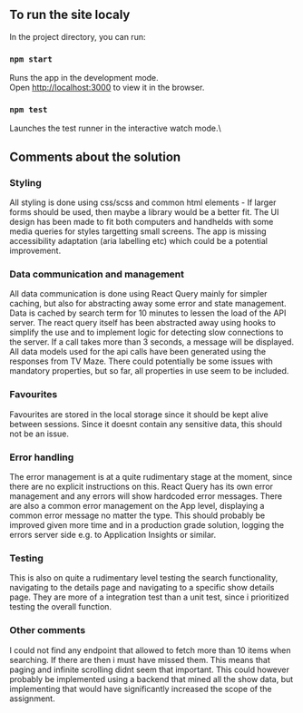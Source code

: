 ## To run the site localy
In the project directory, you can run:

### `npm start`
Runs the app in the development mode.\
Open [http://localhost:3000](http://localhost:3000) to view it in the browser.

### `npm test`
Launches the test runner in the interactive watch mode.\

## Comments about the solution

### Styling
All styling is done using css/scss and common html elements - If larger forms should be used, then maybe a library would be a better fit.
The UI design has been made to fit both computers and handhelds with some media queries for styles targetting small screens.
The app is missing accessibility adaptation (aria labelling etc) which could be a potential improvement. 

### Data communication and management
All data communication is done using React Query mainly for simpler caching, but also for abstracting away some error and state management.
Data is cached by search term for 10 minutes to lessen the load of the API server.
The react query itself has been abstracted away using hooks to simplify the use and to implement logic for detecting slow connections to the server. If a call takes more than 3 seconds, 
a message will be displayed. 
All data models used for the api calls have been generated using the responses from TV Maze. There could potentially be some issues with mandatory properties, but so far, all properties in use seem to be included.

### Favourites
Favourites are stored in the local storage since it should be kept alive between sessions. Since it doesnt contain any sensitive data, this should not be an issue.

### Error handling
The error management is at a quite rudimentary stage at the moment, since there are no explicit instructions on this. 
React Query has its own error management and any errors will show hardcoded error messages. There are also a common error management on the App level, displaying a common error message no matter the type. 
This should probably be improved given more time and in a production grade solution, logging the errors server side e.g. to Application Insights or similar.

### Testing
This is also on quite a rudimentary level testing the search functionality, navigating to the details page and navigating to a specific show details page. 
They are more of a integration test than a unit test, since i prioritized testing the overall function.

### Other comments
I could not find any endpoint that allowed to fetch more than 10 items when searching. If there are then i must have missed them. This means that paging and infinite scrolling didnt seem that important.
This could however probably be implemented using a backend that mined all the show data, but implementing that would have significantly increased the scope of the assignment. 